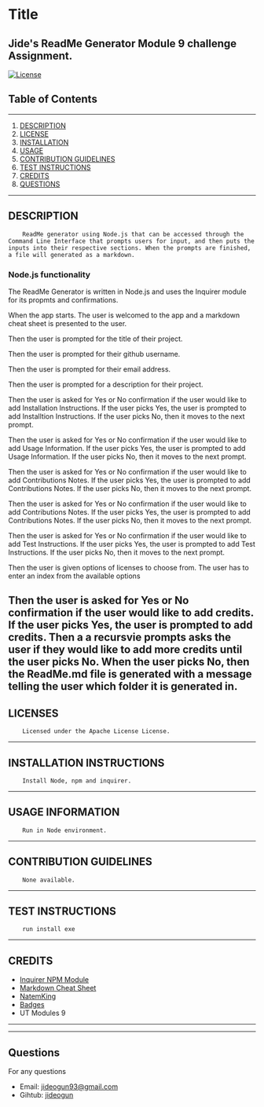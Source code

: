 # Title
Jide's ReadMe Generator Module 9 challenge Assignment.
---
 
[![License](https://img.shields.io/badge/License-Apache--2.0-red.svg)](https://opensource.org/licenses/unlicense)

## Table of Contents
---
1. [DESCRIPTION](#description)
2. [LICENSE](#licenses)
3. [INSTALLATION](#installation-instructions)
4. [USAGE](#usage-information)
5. [CONTRIBUTION GUIDELINES](#contribution-guidelines)
6. [TEST INSTRUCTIONS](#test-instructions)
7. [CREDITS](#credits)
8. [QUESTIONS](#questions)
---

 ## DESCRIPTION
 
        ReadMe generator using Node.js that can be accessed through the Command Line Interface that prompts users for input, and then puts the inputs into their respective sections. When the prompts are finished, a file will generated as a markdown.

   ### Node.js functionality
   The ReadMe Generator is written in Node.js and uses the Inquirer module for its propmts and confirmations.

   When the app starts. The user is welcomed to the app and a markdown cheat sheet is presented to the user.

   Then the user is prompted for the title of their project.

   Then the user is prompted for their github username.

   Then the user is prompted for their email address.

   Then the user is prompted for a description for their project.

   Then the user is asked for Yes or No confirmation if the user would like to add Installation Instructions. If the user picks Yes, the user is prompted to add Installtion Instructions. If the user picks No, then it moves to the next prompt.

   Then the user is asked for Yes or No confirmation if the user would like to add Usage Information. If the user picks Yes, the user is prompted to add Usage Information. If the user picks No, then it moves to the next prompt.

   Then the user is asked for Yes or No confirmation if the user would like to add Contributions Notes. If the user picks Yes, the user is prompted to add Contributions Notes. If the user picks No, then it moves to the next prompt.

   Then the user is asked for Yes or No confirmation if the user would like to add Contributions Notes. If the user picks Yes, the user is prompted to add Contributions Notes. If the user picks No, then it moves to the next prompt.

   Then the user is asked for Yes or No confirmation if the user would like to add Test Instructions. If the user picks Yes, the user is prompted to add Test Instructions. If the user picks No, then it moves to the next prompt.

   Then the user is given options of licenses to choose from. The user has to enter an index from the available options

   Then the user is asked for Yes or No confirmation if the user would like to add credits. If the user picks Yes, the user is prompted to add credits. Then a a recursvie prompts asks the user if they would like to add more credits until the user picks No. When the user picks No, then the ReadMe.md file is generated with a message telling the user which folder it is generated in.
 ---

 ## LICENSES
 
 
        Licensed under the Apache License License.
 ---

 ## INSTALLATION INSTRUCTIONS
 
        Install Node, npm and inquirer.

 ---

 ## USAGE INFORMATION
 
        Run in Node environment.

 ---

## CONTRIBUTION GUIDELINES


        None available.

---

## TEST INSTRUCTIONS


        run install exe
---


## CREDITS

   * [Inquirer NPM Module](https://www.npmjs.com/package/inquirer)
   * [Markdown Cheat Sheet](https://www.markdownguide.org/cheat-sheet/)
   * [NatemKing](https://github.com/natemking/)
   * [Badges](https://shields.io/category/build)
   * UT Modules 9
---


---
## Questions

For any questions 
- Email: [jideogun93@gmail.com](mailto:jideogun93@gmail.com)
- Gihtub: [jideogun](https://github.com/jideogun)
 